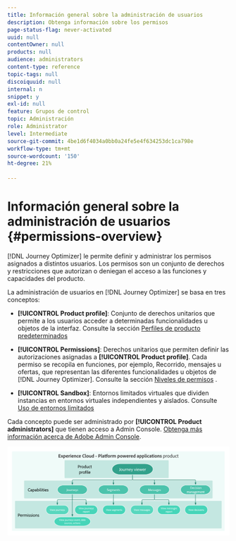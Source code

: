 ```yaml
---
title: Información general sobre la administración de usuarios
description: Obtenga información sobre los permisos
page-status-flag: never-activated
uuid: null
contentOwner: null
products: null
audience: administrators
content-type: reference
topic-tags: null
discoiquuid: null
internal: n
snippet: y
exl-id: null
feature: Grupos de control
topic: Administración
role: Administrator
level: Intermediate
source-git-commit: 4be1d6f4034a0bb0a24fe5e4f634253dc1ca798e
workflow-type: tm+mt
source-wordcount: '150'
ht-degree: 21%

---
```


# Información general sobre la administración de usuarios {#permissions-overview}

[!DNL Journey Optimizer] le permite definir y administrar los permisos asignados a distintos usuarios. Los permisos son un conjunto de derechos y restricciones que autorizan o deniegan el acceso a las funciones y capacidades del producto.

La administración de usuarios en [!DNL Journey Optimizer] se basa en tres conceptos:

* **[!UICONTROL Product profile]**: Conjunto de derechos unitarios que permite a los usuarios acceder a determinadas funcionalidades u objetos de la interfaz. Consulte la sección [Perfiles de producto predeterminados](ootb-product-profiles.md)

* **[!UICONTROL Permissions]**: Derechos unitarios que permiten definir las autorizaciones asignadas a  **[!UICONTROL Product profile]**. Cada permiso se recopila en funciones, por ejemplo, Recorrido, mensajes u ofertas, que representan las diferentes funcionalidades u objetos de [!DNL Journey Optimizer]. Consulte la sección [Niveles de permisos](high-low-permissions.md) .

* **[!UICONTROL Sandbox]**: Entornos limitados virtuales que dividen instancias en entornos virtuales independientes y aislados. Consulte [Uso de entornos limitados](sandboxes.md)

Cada concepto puede ser administrado por **[!UICONTROL Product administrators]** que tienen acceso a Admin Console. [Obtenga más información acerca de Adobe Admin Console](https://helpx.adobe.com/es/enterprise/managing/user-guide.html).

![](../assets/do-not-localize/permissions_2.png)
